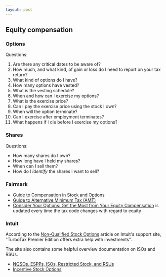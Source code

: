 ```yaml
---
layout: post
---
```


## Equity compensation

### Options

Questions:

1. Are there any critical dates to be aware of?
1. How much, and what kind, of gain or loss do I need to report on your tax return?
1. What kind of options do I have?
1. How many options have vested?
1. What is the vesting schedule?
1. When and how can I exercise my options?
1. What is the exercise price?
1. Can I pay the exercise price using the stock I own?
1. When will the option terminate?
1. Can I exercise after employment terminates?
1. What happens if I die before I exercise my options?

### Shares

Questions:

* How many shares do I own?
* How long have I held my shares?
* When can I sell them?
* How do I _identify_ the shares I want to sell?

### Fairmark

* [Guide to Compensation in Stock and Options](http://fairmark.com/execcomp/index.htm)
* [Guide to Alternative Minimum Tax (AMT)](http://fairmark.com/amt/index.htm)
* [Consider Your Options: Get the Most from Your Equity Compensation](http://www.amazon.com/gp/product/0979224896/ref=ox_sc_act_title_1?ie=UTF8&m=ATVPDKIKX0DER) is updated every time the tax code changes with regard to equity

### Intuit

According to the [Non-Qualified Stock Options](http://turbotax.intuit.com/tax-tools/tax-tips/Investments-and-Taxes/Non-Qualified-Stock-Options/INF12046.html) article on Intuit's support site, "TurboTax Premier Edition offers extra help with investments".

The site also contains some helpful overview documentation on ISOs and RSUs.

* [NQSOs, ESPPs, ISOs, Restricted Stock, and RSUs](http://turbotax.intuit.com/support/iq/Investment-Income/NQSOs--ESPPs--ISOs--Restricted-Stock--and-RSUs/GEN12204.html)
* [Incentive Stock Options](http://turbotax.intuit.com/tax-tools/tax-tips/Investments-and-Taxes/Incentive-Stock-Options/INF12049.html)